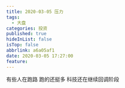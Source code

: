```yaml
---
title: 2020-03-05 压力
tags:
  - 大盘
categories: 投资
published: true
hideInList: false
isTop: false
abbrlink: a6a05af1
date: 2020-03-05 17:27:00
feature:
---
```

有些人在跑路
跑的还挺多
科技还在继续回调阶段
<!-- more -->
